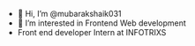 - 👋 Hi, I’m @mubarakshaik031
- 👀 I’m interested in Frontend Web development
- Front end developer Intern at INFOTRIXS


<!---
mubarakshaik031/mubarakshaik031 is a ✨ special ✨ repository because its `README.md` (this file) appears on your GitHub profile.
You can click the Preview link to take a look at your changes.
--->

